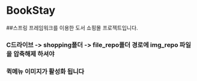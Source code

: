 # BookStay
##스프링 프레임워크를 이용한 도서 쇼핑몰 프로젝트입니다.
### C드라이브 -> shopping폴더 -> file_repo폴더 경로에 img_repo 파일을 압축해제 하셔야
### 퀵메뉴 이미지가 활성화 됩니다
